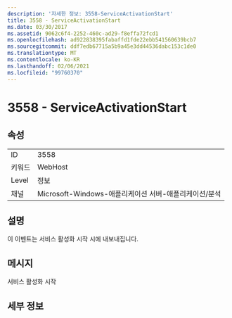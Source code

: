```yaml
---
description: '자세한 정보: 3558-ServiceActivationStart'
title: 3558 - ServiceActivationStart
ms.date: 03/30/2017
ms.assetid: 9062c6f4-2252-460c-ad29-f8effa72fcd1
ms.openlocfilehash: ad922838395fabaffd1fde22ebb541560639bcb7
ms.sourcegitcommit: ddf7edb67715a5b9a45e3dd44536dabc153c1de0
ms.translationtype: MT
ms.contentlocale: ko-KR
ms.lasthandoff: 02/06/2021
ms.locfileid: "99760370"
---
```

# <a name="3558---serviceactivationstart"></a>3558 - ServiceActivationStart

## <a name="properties"></a>속성  
  
|||  
|-|-|  
|ID|3558|  
|키워드|WebHost|  
|Level|정보|  
|채널|Microsoft-Windows-애플리케이션 서버-애플리케이션/분석|  
  
## <a name="description"></a>설명  

 이 이벤트는 서비스 활성화 시작 시에 내보내집니다.  
  
## <a name="message"></a>메시지  

 서비스 활성화 시작  
  
## <a name="details"></a>세부 정보
